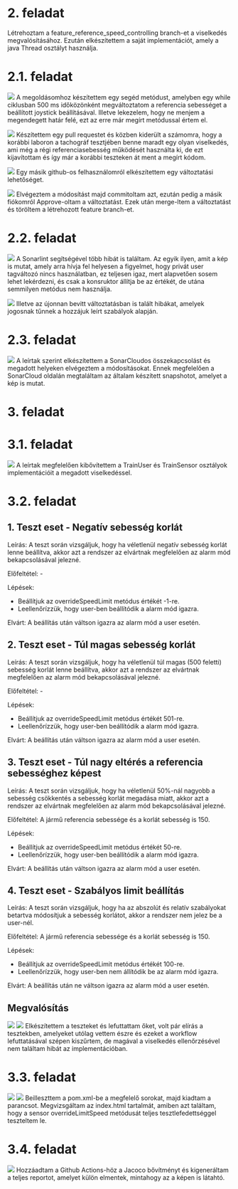 # 2. feladat
Létrehoztam a feature_reference_speed_controlling branch-et a viselkedés megvalósításához. Ezután elkészítettem a saját implementációt, amely a java Thread osztályt használja.

# 2.1. feladat
![](f2_2.png)
A megoldásomhoz készítettem egy segéd metódust, amelyben egy while ciklusban 500 ms időközönként megváltoztatom a referencia sebességet a beállított joystick beállításával. Illetve lekezelem, hogy ne menjem a megendegett határ felé, ezt az erre már megírt metódussal értem el.

![](f2_3.png)
Készítettem egy pull requestet és közben kiderült a számomra, hogy a korábbi laboron a tachográf tesztjében benne maradt egy olyan viselkedés, ami még a régi referenciasebesség működését használta ki, de ezt kijavítottam és így már a korábbi teszteken át ment a megírt kódom.

![](f2_4.png)
Egy másik github-os felhasználomról elkészítettem egy változtatási lehetőséget.

![](f2_7.png)
Elvégeztem a módosítást majd commitoltam azt, ezután pedig a másik fiókomról Approve-oltam a változtatást. Ezek után merge-ltem a változtatást és töröltem a létrehozott feature branch-et.

# 2.2. feladat
![](f2_sonar.png)
A Sonarlint segítségével több hibát is találtam. Az egyik ilyen, amit a kép is mutat, amely arra hívja fel helyesen a figyelmet, hogy privát user tagváltozó nincs használatban, ez teljesen igaz, mert alapvetően sosem lehet lekérdezni, és csak a konsruktor állítja be az értékét, de utána semmilyen metódus nem használja.

![](f2_sonar_2.png)
Illetve az újonnan bevitt változtatásban is talált hibákat, amelyek jogosnak tűnnek a hozzájuk leírt szabályok alapján.

# 2.3. feladat
![](f2_3.png)
A leírtak szerint elkészítettem a SonarCloudos összekapcsolást és megadott helyeken elvégeztem a módosításokat. Ennek megfelelően a SonarCloud oldalán megtaláltam az általam készített snapshotot, amelyet a kép is mutat.

# 3. feladat
# 3.1. feladat
![](f3_1.png)
A leírtak megfelelően kibővítettem a TrainUser és TrainSensor osztályok implementációit a megadott viselkedéssel.

# 3.2. feladat

## 1. Teszt eset - Negatív sebesség korlát
Leírás: A teszt során vizsgáljuk, hogy ha véletlenül negatív sebesség korlát lenne beállítva, akkor azt a rendszer az elvártnak megfelelően az alarm mód bekapcsolásával jelezné.

Előfeltétel: - 

Lépések: 
- Beállítjuk az overrideSpeedLimit metódus értékét -1-re.
- Leellenőrízzük, hogy user-ben beállítódik a alarm mód igazra.

Elvárt: A beállítás után váltson igazra az alarm mód a user esetén.

## 2. Teszt eset - Túl magas sebesség korlát
Leírás: A teszt során vizsgáljuk, hogy ha véletlenül túl magas (500 feletti) sebesség korlát lenne beállítva, akkor azt a rendszer az elvártnak megfelelően az alarm mód bekapcsolásával jelezné.

Előfeltétel: -

Lépések: 
- Beállítjuk az overrideSpeedLimit metódus értékét 501-re.
- Leellenőrízzük, hogy user-ben beállítódik a alarm mód igazra.

Elvárt: A beállítás után váltson igazra az alarm mód a user esetén.

## 3. Teszt eset - Túl nagy eltérés a referencia sebességhez képest
Leírás: A teszt során vizsgáljuk, hogy ha véletlenül 50%-nál nagyobb a sebesség csökkentés a sebesség korlát megadása miatt, akkor azt a rendszer az elvártnak megfelelően az alarm mód bekapcsolásával jelezné.

Előfeltétel: A jármű referencia sebessége és a korlát sebesség is 150.

Lépések: 
- Beállítjuk az overrideSpeedLimit metódus értékét 50-re.
- Leellenőrízzük, hogy user-ben beállítódik a alarm mód igazra.

Elvárt: A beállítás után váltson igazra az alarm mód a user esetén.

## 4. Teszt eset - Szabályos limit beállítás
Leírás: A teszt során vizsgáljuk, hogy ha az abszolút és relatív szabályokat betartva módosítjuk a sebesség korlátot, akkor a rendszer nem jelez be a user-nél.

Előfeltétel: A jármű referencia sebessége és a korlát sebesség is 150.

Lépések: 
- Beállítjuk az overrideSpeedLimit metódus értékét 100-re.
- Leellenőrízzük, hogy user-ben nem állítódik be az alarm mód igazra.

Elvárt: A beállítás után ne váltson igazra az alarm mód a user esetén.

## Megvalósítás
![](f3_2_1.png)
![](f3_2_2.png)
Elkészítettem a teszteket és lefuttattam őket, volt pár elírás a tesztekben, amelyeket utólag vettem észre és ezeket a workflow lefuttatásával szépen kiszűrtem, de magával a viselkedés ellenőrzésével nem találtam hibát az implementációban.

# 3.3. feladat
![](f3_3_1.png)
![](f3_3_2.png)
Beilleszttem a pom.xml-be a megfelelő sorokat, majd kiadtam a parancsot. Megvizsgáltam az index.html tartalmát, amiben azt találtam, hogy a sensor overrideLimitSpeed metódusát teljes tesztlefedettséggel teszteltem le.

# 3.4. feladat
![](f3_4.png)
Hozzáadtam a Github Actions-höz a Jacoco bővítményt és kigeneráltam a teljes reportot, amelyet külön elmentek, mintahogy az a képen is látahtó.